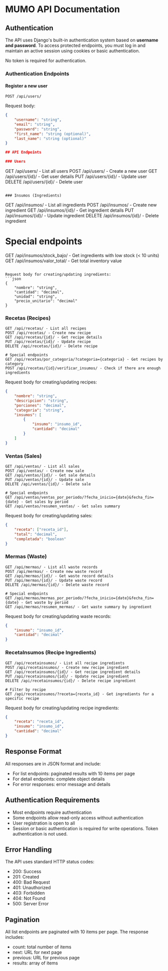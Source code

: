 # MUMO API Documentation

## Authentication

The API uses Django's built-in authentication system based on **username and password**. To access protected endpoints, you must log in and maintain an active session using cookies or basic authentication.

No token is required for authentication.

### Authentication Endpoints

#### Register a new user
```
POST /api/users/
```
Request body:
```json
{
    "username": "string",
    "email": "string",
    "password": "string",
    "first_name": "string (optional)",
    "last_name": "string (optional)"
}

## API Endpoints

### Users
```
GET /api/users/ - List all users
POST /api/users/ - Create a new user
GET /api/users/{id}/ - Get user details
PUT /api/users/{id}/ - Update user
DELETE /api/users/{id}/ - Delete user
```

### Insumos (Ingredients)
```
GET /api/insumos/ - List all ingredients
POST /api/insumos/ - Create new ingredient
GET /api/insumos/{id}/ - Get ingredient details
PUT /api/insumos/{id}/ - Update ingredient
DELETE /api/insumos/{id}/ - Delete ingredient

# Special endpoints
GET /api/insumos/stock_bajo/ - Get ingredients with low stock (< 10 units)
GET /api/insumos/valor_total/ - Get total inventory value
```

Request body for creating/updating ingredients:
```json
{
    "nombre": "string",
    "cantidad": "decimal",
    "unidad": "string",
    "precio_unitario": "decimal"
}
```

### Recetas (Recipes)
```
GET /api/recetas/ - List all recipes
POST /api/recetas/ - Create new recipe
GET /api/recetas/{id}/ - Get recipe details
PUT /api/recetas/{id}/ - Update recipe
DELETE /api/recetas/{id}/ - Delete recipe

# Special endpoints
GET /api/recetas/por_categoria/?categoria={categoria} - Get recipes by category
POST /api/recetas/{id}/verificar_insumos/ - Check if there are enough ingredients
```

Request body for creating/updating recipes:
```json
{
    "nombre": "string",
    "descripcion": "string",
    "porciones": "decimal",
    "categoria": "string",
    "insumos": [
        {
            "insumo": "insumo_id",
            "cantidad": "decimal"
        }
    ]
}
```

### Ventas (Sales)
```
GET /api/ventas/ - List all sales
POST /api/ventas/ - Create new sale
GET /api/ventas/{id}/ - Get sale details
PUT /api/ventas/{id}/ - Update sale
DELETE /api/ventas/{id}/ - Delete sale

# Special endpoints
GET /api/ventas/ventas_por_periodo/?fecha_inicio={date}&fecha_fin={date} - Get sales by period
GET /api/ventas/resumen_ventas/ - Get sales summary
```

Request body for creating/updating sales:
```json
{
    "receta": ["receta_id"],
    "total": "decimal",
    "completada": "boolean"
}
```

### Mermas (Waste)
```
GET /api/mermas/ - List all waste records
POST /api/mermas/ - Create new waste record
GET /api/mermas/{id}/ - Get waste record details
PUT /api/mermas/{id}/ - Update waste record
DELETE /api/mermas/{id}/ - Delete waste record

# Special endpoints
GET /api/mermas/mermas_por_periodo/?fecha_inicio={date}&fecha_fin={date} - Get waste by period
GET /api/mermas/resumen_mermas/ - Get waste summary by ingredient
```

Request body for creating/updating waste records:
```json
{
    "insumo": "insumo_id",
    "cantidad": "decimal"
}
```

### RecetaInsumos (Recipe Ingredients)
```
GET /api/recetainsumos/ - List all recipe ingredients
POST /api/recetainsumos/ - Create new recipe ingredient
GET /api/recetainsumos/{id}/ - Get recipe ingredient details
PUT /api/recetainsumos/{id}/ - Update recipe ingredient
DELETE /api/recetainsumos/{id}/ - Delete recipe ingredient

# Filter by recipe
GET /api/recetainsumos/?receta={receta_id} - Get ingredients for a specific recipe
```

Request body for creating/updating recipe ingredients:
```json
{
    "receta": "receta_id",
    "insumo": "insumo_id",
    "cantidad": "decimal"
}
```

## Response Format

All responses are in JSON format and include:
- For list endpoints: paginated results with 10 items per page
- For detail endpoints: complete object details
- For error responses: error message and details

## Authentication Requirements

- Most endpoints require authentication
- Some endpoints allow read-only access without authentication
- User registration is open to all
- Session or basic authentication is required for write operations.
Token authentication is not used.

## Error Handling

The API uses standard HTTP status codes:
- 200: Success
- 201: Created
- 400: Bad Request
- 401: Unauthorized
- 403: Forbidden
- 404: Not Found
- 500: Server Error

## Pagination

All list endpoints are paginated with 10 items per page. The response includes:
- count: total number of items
- next: URL for next page
- previous: URL for previous page
- results: array of items 